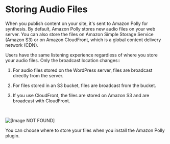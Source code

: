 # Storing Audio Files<a name="pollycast"></a>

When you publish content on your site, it's sent to Amazon Polly for synthesis\. By default, Amazon Polly stores new audio files on your web server\. You can also store the files on Amazon Simple Storage Service \(Amazon S3\) or on Amazon CloudFront, which is a global content delivery network \(CDN\)\. 

Users have the same listening experience regardless of where you store your audio files\. Only the broadcast location changes:: 

1. For audio files stored on the WordPress server, files are broadcast directly from the server\.

1. For files stored in an S3 bucket, files are broadcast from the bucket\. 

1. If you use CloudFront, the files are stored on Amazon S3 and are broadcast with CloudFront\. 

 

![\[Image NOT FOUND\]](http://docs.aws.amazon.com/polly/latest/dg/images/chart.png)

You can choose where to store your files when you install the Amazon Polly plugin\.  
